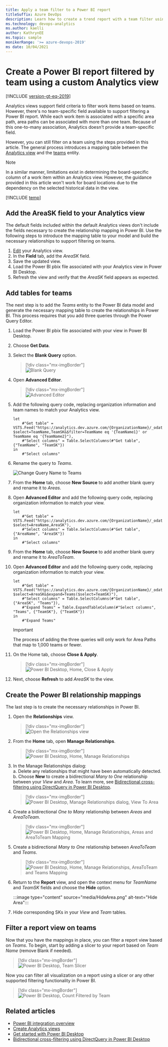 ```yaml
---
title: Apply a team filter to a Power BI report
titleSuffix: Azure DevOps 
description: Learn how to create a trend report with a team filter using an Analytics view.
ms.technology: devops-analytics
ms.author: kaelli
author: KathrynEE
ms.topic: sample
monikerRange: '>= azure-devops-2019'
ms date: 10/04/2021
---
```


# Create a Power BI report filtered by team using a custom Analytics view

[!INCLUDE [version-gt-eq-2019](../../includes/version-gt-eq-2019.md)]

Analytics views support field criteria to filter work items based on teams. However, there's no team-specific field available to support filtering a Power BI report. While each work item is associated with a specific area path, area paths can be associated with more than one team. Because of this one-to-many association, Analytics doesn't provide a team-specific field. 

However, you can still filter on a team using the steps provided in this article. The general process introduces a mapping table between the [Analytics view](create-quick-report.md) and the [teams](../extend-analytics/data-model-analytics-service.md) entity.

> [!NOTE]  
> In a similar manner, limitations exist in determining the board-specific column of a work item within an Analytics view. However, the guidance provided in this article won't work for board locations due to the dependency on the selected historical data in the view. 

[!INCLUDE [temp](./includes/prerequisites-power-bi.md)]

## Add the AreaSK field to your Analytics view 

The default fields included within the default Analytics views don't include the fields necessary to create the relationship mapping in Power BI. Use the following steps to introduce the mapping table to your model and build the necessary relationships to support filtering on teams.

1. [Edit](analytics-views-manage.md) your Analytics view.
2. In the **Field** tab, add the *AreaSK* field.  
3. Save the updated view.
4. Load the Power BI pbix file associated with your Analytics view in Power BI Desktop.
5. Refresh the view and verify that the *AreaSK* field appears as expected.  

## Add tables for teams 

The next step is to add the *Teams* entity to the Power BI data model and generate the necessary mapping table to create the relationships in Power BI. This process requires that you add three queries through the Power Query Editor.  

1. Load the Power BI pbix file associated with your view in Power BI Desktop.  
2. Choose **Get Data**.  
3. Select the **Blank Query** option.

    > [!div class="mx-imgBorder"]  
    > ![Blank Query](media/BlankQuery.png) 

4. Open **Advanced Editor**.    
 
    > [!div class="mx-imgBorder"]    
    > ![Advanced Editor](media/AdvancedEditor.png) 

5. Add the following query code, replacing organization information and team names to match your Analytics view. 
   
    ```Query
    let
        #"Get table" = VSTS.Feed("https://analytics.dev.azure.com/{OrganizationName}/_odata/v2.0/Teams?$select=TeamName,TeamSK&$filter=TeamName eq '{TeamName1}' or TeamName eq '{TeamName2}"),
        #"Select columns" = Table.SelectColumns(#"Get table", {"TeamName", "TeamSK"})
    in
        #"Select columns"
    ```

6. Rename the query to *Teams*.

    ![Change Query Name to Teams](media/ChangeQueryName.png)

7. From the **Home** tab, choose **New Source** to add another blank query and rename it to 
 *Areas*. 

8. Open **Advanced Editor** and add the following query code, replacing organization information to match your view.

    ```Query
    let
        #"Get table" = VSTS.Feed("https://analytics.dev.azure.com/{OrganizationName}/_odata/v2.0/Areas?$select=AreaName,AreaSK"),
        #"Select columns" = Table.SelectColumns(#"Get table", {"AreaName", "AreaSK"})
    in
        #"Select columns"
    ```

9. From the **Home** tab, choose **New Source** to add another blank query and rename it to *AreaToTeam*.

11. Open **Advanced Editor** and add the following query code, replacing organization information to match your view.

    ```Query
    let
        #"Get table" = VSTS.Feed("https://analytics.dev.azure.com/{OrganizationName}/_odata/v2.0/Areas?$select=AreaSK&$expand=Teams($select=TeamSK)"),
        #"Select columns" = Table.SelectColumns(#"Get table", {"AreaSK", "Teams"}),
        #"Expand Teams" = Table.ExpandTableColumn(#"Select columns", "Teams", {"TeamSK"}, {"TeamSK"})
    in
        #"Expand Teams"
    ```

    > [!IMPORTANT]  
    > The process of adding the three queries will only work for Area Paths that map to 1,000 teams or fewer. 

11. On the Home tab, choose **Close & Apply**.   

	> [!div class="mx-imgBorder"]  
	> ![Power BI Desktop, Home, Close & Apply](media/powerbi-close-apply.png)   

16. Next, choose **Refresh** to add *AreaSK* to the view.  


## Create the Power BI relationship mappings

The last step is to create the necessary relationships in Power BI.

1. Open the **Relationships** view. 

    > [!div class="mx-imgBorder"]  
    > ![Open the Relationships view](media/TeamRelationships.png) 

2. From the **Home** tab, open **Manage Relationships**.

	> [!div class="mx-imgBorder"]  
	> ![Power BI Desktop, Home, Manage Relationships](media/manage-relationships.png) 
	
3. In the Manage Relationships dialog:  
	a. Delete any relationships that might have been automatically detected.   
	b. Choose **New** to create a bidirectional *Many to One* relationship between your *View* and *Area*. To learn more, see [Bidirectional cross-filtering using DirectQuery in Power BI Desktop](/power-bi/desktop-bidirectional-filtering).  

	> [!div class="mx-imgBorder"]  
	> ![Power BI Desktop, Manage Relationships dialog, View To Area](media/ViewToArea.png)

4. Create a bidirectional *One to Many* relationship between *Areas* and *AreaToTeam*.

	> [!div class="mx-imgBorder"]  
	> ![Power BI Desktop, Home, Manage Relationships, Areas and AreaToTeam Mapping](media/AreaToAreaTeam.png) 	 

5. Create a bidirectional *Many to One* relationship between *AreaToTeam* and *Teams*.  

	> [!div class="mx-imgBorder"]  
	> ![Power BI Desktop, Home, Manage Relationships, AreaToTeam and Teams Mapping](media/TeamAreaToTeam.png) 

6. Return to the **Report** view, and open the context menu for *TeamName* and *TeamSK* fields and choose the **Hide** option. <!--- Hide Area and AreaToTeam Tables --> 

    :::image type="content" source="media/HideArea.png" alt-text="Hide Area":::

7. Hide corresponding SKs in your *View* and *Team* tables. 

## Filter a report view on teams

Now that you have the mappings in place, you can filter a report view based on *Teams*. To begin, start by adding a slicer to your report based on *Team Name* (remove Blank if needed).

> [!div class="mx-imgBorder"]  
> ![Power BI Desktop, Team Slicer](media/TeamSlicer.png)  

Now you can filter all visualization on a report using a slicer or any other supported filtering functionality in Power BI.

> [!div class="mx-imgBorder"]  
> ![Power BI Desktop, Count Filtered by Team](media/CountFilteredByTeam.png)  
 

## Related articles

- [Power BI integration overview](overview.md) 
- [Create Analytics views](analytics-views-create.md)
- [Get started with Power BI Desktop](/power-bi/fundamentals/desktop-getting-started)
- [Bidirectional cross-filtering using DirectQuery in Power BI Desktop](/power-bi/desktop-bidirectional-filtering)